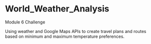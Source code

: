 # World_Weather_Analysis
Module 6 Challenge

Using weather and Google Maps APIs to create travel plans and routes based on minimum and maximum temperature preferences.
